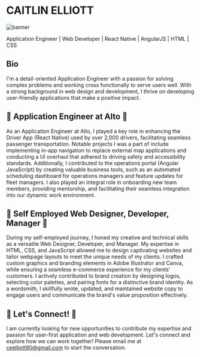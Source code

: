 # CAITLIN ELLIOTT

![banner](https://i.ibb.co/0ndBgBG/XV8A5355.jpg)

Application Engineer | Web Developer | React Native | AngularJS | HTML | CSS

## Bio
I'm a detail-oriented Application Engineer with a passion for solving complex problems and working cross functionally to serve users well. With a strong background in web design and development, I thrive on developing user-friendly applications that make a positive impact.

## 💼 Application Engineer at Alto 💼
As an Application Engineer at Alto, I played a key role in enhancing the Driver App (React Native) used by over 2,000 drivers, facilitating seamless passenger transportation. Notable projects I was a part of include implementing in-app navigation to replace external map applications and conducting a UI overhaul that adhered to driving safety and accessibility standards. Additionally, I contributed to the operations portal (Angular JavaScript) by creating valuable business tools, such as an automated scheduling dashboard for operations managers and feature updates for fleet managers. I also played an integral role in onboarding new team members, providing mentorship, and facilitating their seamless integration into our dynamic work environment.

## 🚀 Self Employed Web Designer, Developer, Manager 🚀
During my self-employed journey, I honed my creative and technical skills as a versatile Web Designer, Developer, and Manager. My expertise in HTML, CSS, and JavaScript allowed me to design captivating websites and tailor webpage layouts to meet the unique needs of my clients. I crafted custom graphics and branding elements in Adobe Illustrator and Canva, while ensuring a seamless e-commerce experience for my clients' customers. I actively contributed to brand creation by designing logos, selecting color palettes, and pairing fonts for a distinctive brand identity. As a wordsmith, I skillfully wrote, updated, and maintained website copy to engage users and communicate the brand's value proposition effectively.

## 🌟 Let's Connect! 🌟
I am currently looking for new opportunities to contribute my expertise and passion for user-first application and web development. Let's connect and explore how we can work together! Please email me at ceelliott90@gmail.com to start the conversation.

<!--
**caitlineelliott/caitlineelliott** is a ✨ _special_ ✨ repository because its `README.md` (this file) appears on your GitHub profile.

Here are some ideas to get you started:

- 🔭 I’m currently working on ...
- 🌱 I’m currently learning ...
- 👯 I’m looking to collaborate on ...
- 🤔 I’m looking for help with ...
- 💬 Ask me about ...
- 📫 How to reach me: ...
- 😄 Pronouns: ...
- ⚡ Fun fact: ...
-->
